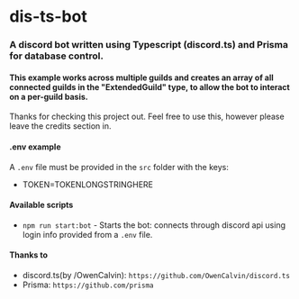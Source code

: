 # dis-ts-bot
### A discord bot written using Typescript (discord.ts) and Prisma for database control.
#### This example works across multiple guilds and creates an array of all connected guilds in the "ExtendedGuild" type, to allow the bot to interact on a per-guild basis.

Thanks for checking this project out. Feel free to use this, however please leave the credits section in.

#### .env example
A `.env` file must be provided in the `src` folder with the keys:
- TOKEN=TOKENLONGSTRINGHERE


#### Available scripts
- `npm run start:bot` - Starts the bot: connects through discord api using login info provided from a `.env` file.

#### Thanks to
- discord.ts(by /OwenCalvin): `https://github.com/OwenCalvin/discord.ts`
- Prisma: `https://github.com/prisma`
